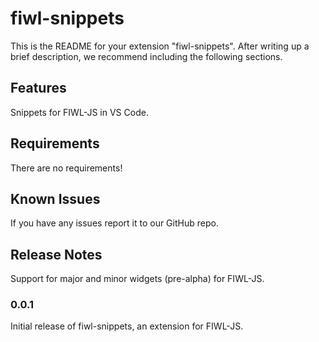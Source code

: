 # fiwl-snippets

This is the README for your extension "fiwl-snippets". After writing up a brief description, we recommend including the following sections.

## Features

Snippets for FIWL-JS in VS Code.

## Requirements

There are no requirements!

## Known Issues

If you have any issues report it to our GitHub repo.

## Release Notes

Support for major and minor widgets (pre-alpha) for FIWL-JS.

### 0.0.1

Initial release of fiwl-snippets, an extension for FIWL-JS.